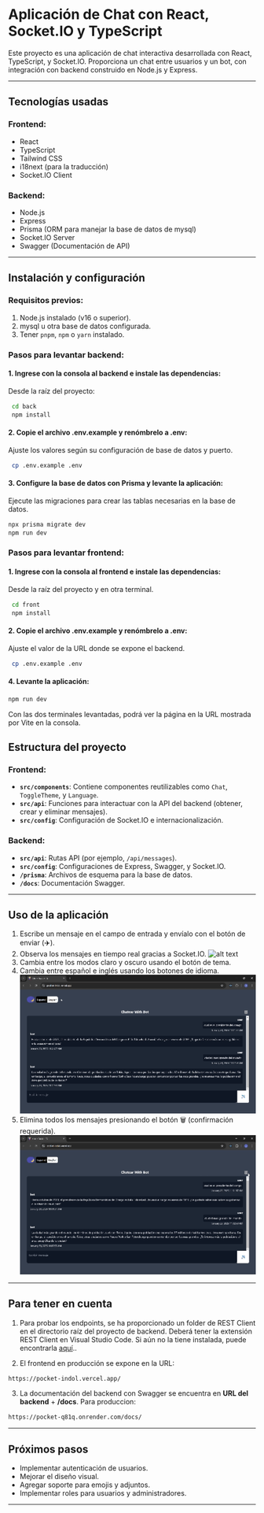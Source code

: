 # Aplicación de Chat con React, Socket.IO y TypeScript

Este proyecto es una aplicación de chat interactiva desarrollada con React, TypeScript, y Socket.IO. Proporciona un chat entre usuarios y un bot, con integración con backend construido en Node.js y Express.

---

## **Tecnologías usadas** 
 
### **Frontend:**
- React
- TypeScript  
- Tailwind CSS
- i18next (para la traducción)
- Socket.IO Client

### **Backend:**
- Node.js
- Express
- Prisma (ORM para manejar la base de datos de mysql)
- Socket.IO Server
- Swagger (Documentación de API)

---

## **Instalación y configuración**

### **Requisitos previos:**
1. Node.js instalado (v16 o superior).
2. mysql u otra base de datos configurada.
3. Tener `pnpm`, `npm` o `yarn` instalado.

### **Pasos para levantar backend:**

#### **1. Ingrese con la consola al backend e instale las dependencias:**
Desde la raíz del proyecto:
```bash
 cd back
 npm install
```

#### **2. Copie el archivo .env.example y renómbrelo a .env:**
Ajuste los valores según su configuración de base de datos y puerto.
```bash
 cp .env.example .env
```

#### **3. Configure la base de datos con Prisma y levante la aplicación:**
Ejecute las migraciones para crear las tablas necesarias en la base de datos.
```bash
npx prisma migrate dev
npm run dev
```

### **Pasos para levantar frontend:**

#### **1. Ingrese con la consola al frontend e instale las dependencias:**
Desde la raíz del proyecto y en otra terminal.
```bash
 cd front
 npm install
```

#### **2. Copie el archivo .env.example y renómbrelo a .env:**
Ajuste el valor de la URL donde se expone el backend.
```bash
 cp .env.example .env
```

#### **4. Levante la aplicación:**
```bash
npm run dev
```

Con las dos terminales levantadas, podrá ver la página en la URL mostrada por Vite en la consola.

## **Estructura del proyecto**

### **Frontend:**
- **`src/components`**: Contiene componentes reutilizables como `Chat`, `ToggleTheme`, y `Language`.
- **`src/api`**: Funciones para interactuar con la API del backend (obtener, crear y eliminar mensajes).
- **`src/config`**: Configuración de Socket.IO e internacionalización.

### **Backend:**
- **`src/api`**: Rutas API (por ejemplo, `/api/messages`).
- **`src/config`**: Configuraciones de Express, Swagger, y Socket.IO.
- **`/prisma`**: Archivos de esquema para la base de datos.
- **`/docs`**: Documentación Swagger.

---

## **Uso de la aplicación**

1. Escribe un mensaje en el campo de entrada y envíalo con el botón de enviar (✈️).
2. Observa los mensajes en tiempo real gracias a Socket.IO.
![alt text](/assets/socket.gif)
3. Cambia entre los modos claro y oscuro usando el botón de tema.
4. Cambia entre español e inglés usando los botones de idioma.
![alt text](/assets/theme.gif)
5. Elimina todos los mensajes presionando el botón 🗑️ (confirmación requerida).
![alt text](/assets/delete.gif)


---

## **Para tener en cuenta**

1. Para probar los endpoints, se ha proporcionado un folder de REST Client en el directorio raíz del proyecto de backend. Deberá tener la extensión REST Client en Visual Studio Code. Si aún no la tiene instalada, puede encontrarla [aquí](https://marketplace.visualstudio.com/items?itemName=humao.rest-client)..

2. El frontend en producción se expone en la URL: 
```bash
https://pocket-indol.vercel.app/
```
3. La documentación del backend con Swagger se encuentra en **URL del backend** + **/docs**. Para produccion:

```bash
https://pocket-q81q.onrender.com/docs/
```
---

## **Próximos pasos**
- Implementar autenticación de usuarios.
- Mejorar el diseño visual.
- Agregar soporte para emojis y adjuntos.
- Implementar roles para usuarios y administradores.

---

